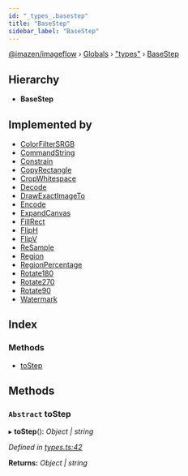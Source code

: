 ```yaml
---
id: "_types_.basestep"
title: "BaseStep"
sidebar_label: "BaseStep"
---
```


[@imazen/imageflow](../index.md) › [Globals](../globals.md) › ["types"](../modules/_types_.md) › [BaseStep](_types_.basestep.md)

## Hierarchy

* **BaseStep**

## Implemented by

* [ColorFilterSRGB](_types_.colorfiltersrgb.md)
* [CommandString](_types_.commandstring.md)
* [Constrain](_types_.constrain.md)
* [CopyRectangle](_types_.copyrectangle.md)
* [CropWhitespace](_types_.cropwhitespace.md)
* [Decode](_types_.decode.md)
* [DrawExactImageTo](_types_.drawexactimageto.md)
* [Encode](_types_.encode.md)
* [ExpandCanvas](_types_.expandcanvas.md)
* [FillRect](_types_.fillrect.md)
* [FlipH](_types_.fliph.md)
* [FlipV](_types_.flipv.md)
* [ReSample](_types_.resample.md)
* [Region](_types_.region.md)
* [RegionPercentage](_types_.regionpercentage.md)
* [Rotate180](_types_.rotate180.md)
* [Rotate270](_types_.rotate270.md)
* [Rotate90](_types_.rotate90.md)
* [Watermark](_types_.watermark.md)

## Index

### Methods

* [toStep](_types_.basestep.md#abstract-tostep)

## Methods

### `Abstract` toStep

▸ **toStep**(): *Object | string*

*Defined in [types.ts:42](https://github.com/imazen/imageflow-node/blob/8d7450b/lib/types.ts#L42)*

**Returns:** *Object | string*

